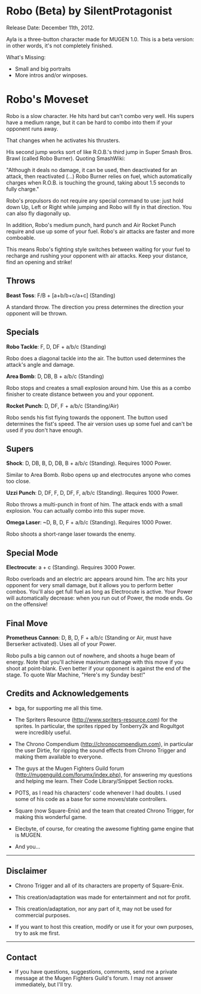 
Robo (Beta) by SilentProtagonist 
================================

Release Date: December 11th, 2012.

Ayla is a three-button character made for MUGEN 1.0.
This is a beta version: in other words, it's not completely finished.

What's Missing:

- Small and big portraits
- More intros and/or winposes.



Robo's Moveset
==============

Robo is a slow character. He hits hard but can't combo very well. 
His supers have a medium range, but it can be hard to combo into them if your 
opponent runs away.

That changes when he activates his thrusters.

His second jump works sort of like R.O.B.'s third jump in Super Smash Bros. 
Brawl (called Robo Burner). Quoting SmashWiki: 

"Although it deals no damage, it can be used, then deactivated for an attack,
then reactivated (...) Robo Burner relies on fuel, which automatically
charges when R.O.B. is touching the ground, taking about 1.5 seconds
to fully charge."

Robo's propulsors do not require any special command to use: just hold down
Up, Left or Right while jumping and Robo will fly in that direction. You can
also fly diagonally up.

In addition, Robo's medium punch, hard punch and Air Rocket Punch require and use up
some of your fuel. Robo's air attacks are faster and more comboable. 

This means Robo's fighting style switches between waiting for your fuel to recharge 
and rushing your opponent with air attacks. Keep your distance, find an opening and 
strike!


Throws
--------------

**Beast Toss**: F/B + [a+b/b+c/a+c] (Standing)

A standard throw. The direction you press determines the
direction your opponent will be thrown.

Specials
--------

**Robo Tackle**: F, D, DF + a/b/c (Standing)

Robo does a diagonal tackle into the air. The button used determines the
attack's angle and damage.

**Area Bomb**: D, DB, B + a/b/c (Standing)

Robo stops and creates a small explosion around him. Use this as 
a combo finisher to create distance between you and your opponent.


**Rocket Punch**: D, DF, F + a/b/c (Standing/Air)

Robo sends his fist flying towards the opponent. The button used
determines the fist's speed. The air version uses up some fuel and
can't be used if you don't have enough.


Supers
------

**Shock**: D, DB, B, D, DB, B + a/b/c (Standing). Requires 1000 Power.

Similar to Area Bomb. Robo opens up and electrocutes anyone who comes too close.

**Uzzi Punch**: D, DF, F, D, DF, F, a/b/c (Standing). Requires 1000 Power.

Robo throws a multi-punch in front of him. The attack ends with a small explosion. 
You can actually combo into this super move.

**Omega Laser**: ~D, B, D, F + a/b/c (Standing). Requires 1000 Power.

Robo shoots a short-range laser towards the enemy.


Special Mode
------------

**Electrocute**: a + c (Standing). Requires 3000 Power.

Robo overloads and an electric arc appears around him. The arc hits your opponent for very
small damage, but it allows you to perform better combos. You'll also get full fuel as long 
as Electrocute is active. Your Power will automatically decrease: when you run out of Power, 
the mode ends. Go on the offensive!

Final Move
----------

**Prometheus Cannon**: D, B, D, F + a/b/c (Standing or Air, must have Berserker activated). Uses all of your Power.

Robo pulls a big cannon out of nowhere, and shoots a huge beam 
of energy. Note that you'll achieve maximum damage with this move if you 
shoot at point-blank. Even better if your opponent is against the end 
of the stage. To quote War Machine, "Here's my Sunday best!"


Credits and Acknowledgements
----------------------------

- bga, for supporting me all this time.

- The Spriters Resource (http://www.spriters-resource.com) for the sprites. In particular,
  the sprites ripped by Tonberry2k and Rogultgot were incredibly useful.

- The Chrono Compendium (http://chronocompendium.com), in particular the user Dirtie, for
  ripping the sound effects from Chrono Trigger and making them available to everyone.

- The guys at the Mugen Fighters Guild forum (http://mugenguild.com/forumx/index.php),
  for answering my questions and helping me learn. Their Code Library/Snippet Section rocks.

- POTS, as I read his characters' code whenever I had doubts. I used some of his code as a
  base for some moves/state controllers.

- Square (now Square-Enix) and the team that created Chrono Trigger, for making this
wonderful game.

- Elecbyte, of course, for creating the awesome fighting game engine that is MUGEN.

- And you...

---------- 
Disclaimer
----------

- Chrono Trigger and all of its characters are property of Square-Enix.

- This creation/adaptation was made for entertainment and not for profit.

- This creation/adaptation, nor any part of it, may not be used for commercial purposes. 

- If you want to host this creation, modify or use it for your own purposes,
  try to ask me first.

-------
Contact
-------

- If you have questions, suggestions, comments, send me a private message at the Mugen Fighters Guild's forum.
  I may not answer immediately, but I'll try.